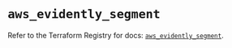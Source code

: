 # `aws_evidently_segment`

Refer to the Terraform Registry for docs: [`aws_evidently_segment`](https://registry.terraform.io/providers/hashicorp/aws/6.5.0/docs/resources/evidently_segment).
